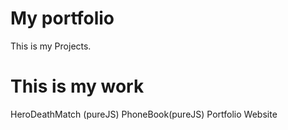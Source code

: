 # My portfolio
This is my Projects.

# This is my work
HeroDeathMatch (pureJS)
PhoneBook(pureJS)
Portfolio Website